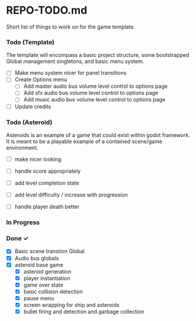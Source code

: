 # REPO-TODO.md

Short list of things to work on for the game template.

### Todo (Template)

The template will encompass a basic project structure, some bootstrapped Global
management singletons, and basic menu system.

- [ ] Make menu system nicer for panel transitions
- [ ] Create Options menu
  - [ ] Add master audio bus volume level control to options page
  - [ ] Add sfx audio bus volume level control to options page
  - [ ] Add music audio bus volume level control to options page
- [ ] Update credits

### Todo (Asteroid)

Asteroids is an example of a game that could exist within godot framework.
It is meant to be a playable example of a contained scene/game environment.

- [ ] make nicer looking
- [ ] handle score appropriately
- [ ] add level completion state
- [ ] add level difficulty / increase with progression
- [ ] handle player death better


### In Progress



### Done ✓

- [x] Basic scene transtion Global
- [x] Audio bus globals
- [x] asteroid base game
  - [x] asteroid generation
  - [x] player instantiation
  - [x] game over state
  - [x] basic collision detection
  - [x] pause menu
  - [x] screen wrapping for ship and asteroids
  - [x] bullet firing and detection and garbage collection
